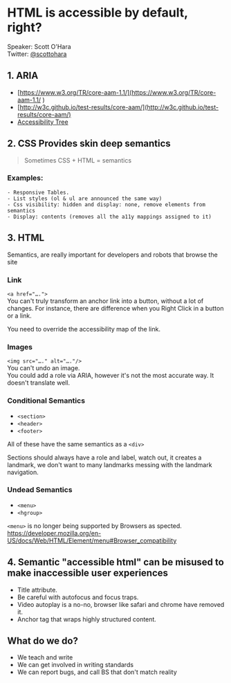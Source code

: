 # HTML is accessible by default, right?
Speaker: Scott O'Hara  
Twitter: [@scottohara](http://www.twitter.com/scottohara)

## 1. ARIA  
- [https://www.w3.org/TR/core-aam-1.1/](https://www.w3.org/TR/core-aam-1.1/  )
- [http://w3c.github.io/test-results/core-aam/](http://w3c.github.io/test-results/core-aam/)
- [Accessibility Tree](http://whatsock.com/training/)


## 2. CSS Provides skin deep semantics

> Sometimes CSS + HTML = semantics  

### Examples: 
	- Responsive Tables.
	- List styles (ol & ul are announced the same way)
	- Css visibility: hidden and display: none, remove elements from semantics
	- Display: contents (removes all the a11y mappings assigned to it)

## 3. HTML 
Semantics, are really important for developers and robots that browse the site

### Link
`<a href="….">`  
You can't truly transform an anchor link into a button, without a lot of changes. For instance, there are difference when you Right Click in a button or a link.

You need to override the accessibility map of the link.

### Images
`<img src="…." alt="…."/>`  
You can't undo an image.  
You could add a role via ARIA, however it's not the most accurate way. It doesn't translate well.


### Conditional Semantics
- `<section>`
- `<header>`
- `<footer>`

All of these have the same semantics as a `<div>`

Sections should always have a role and label, watch out, it creates a landmark, we don't want to many landmarks messing with the landmark navigation.

### Undead Semantics
- `<menu>`
- `<hgroup>`

`<menu>` is no longer being supported by Browsers as spected.
https://developer.mozilla.org/en-US/docs/Web/HTML/Element/menu#Browser_compatibility

 
## 4. Semantic "accessible html" can be misused to make inaccessible user experiences
- Title attribute.
- Be careful with autofocus and focus traps.
- Video autoplay is a no-no, browser like safari and chrome have removed it.
- Anchor tag that wraps highly structured content.
	
	
## What do we do?
- We teach and write
- We can get involved in writing standards
- We can report bugs, and call BS that don't match reality
	
